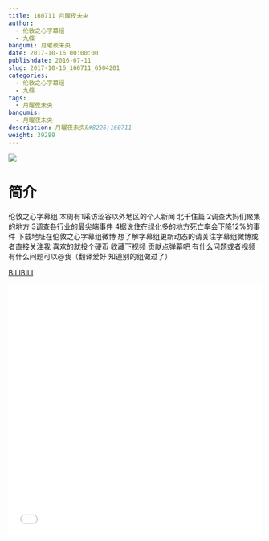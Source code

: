 ```yaml
---
title: 160711 月曜夜未央
author: 
  - 伦敦之心字幕组
  - 九條
bangumi: 月曜夜未央
date: 2017-10-16 00:00:00
publishdate: 2016-07-11
slug: 2017-10-16_160711_6504201
categories: 
  - 伦敦之心字幕组
  - 九條
tags: 
  - 月曜夜未央
bangumis: 
  - 月曜夜未央
description: 月曜夜未央&#8226;160711
weight: 39289
---
```


![](https://i.imgur.com/DGxEeVz.jpg)

# 简介  
伦敦之心字幕组 本周有1采访涩谷以外地区的个人新闻 北千住篇 2调查大妈们聚集的地方 3调查各行业的最尖端事件 4据说住在绿化多的地方死亡率会下降12%的事件 下载地址在伦敦之心字幕组微博 想了解字幕组更新动态的请关注字幕组微博或者直接关注我 喜欢的就投个硬币 收藏下视频 贡献点弹幕吧 有什么问题或者视频有什么问题可以@我（翻译爱好 知道别的组做过了）

  [BILIBILI](https://www.bilibili.com/video/av6504201/)


<div class="vcontainer">  <iframe class='video' src="//www.bilibili.com/html/html5player.html?cid=10579576&aid=6504201" width="100%" height="500" frameborder="0" allowfullscreen="allowfullscreen"></iframe></div>
